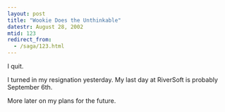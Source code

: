 ```yaml
---
layout: post
title: "Wookie Does the Unthinkable"
datestr: August 28, 2002
mtid: 123
redirect_from:
  - /saga/123.html
---
```


I quit.

I turned in my resignation yesterday. My last day at RiverSoft
is probably September 6th.

More later on my plans for the future.


